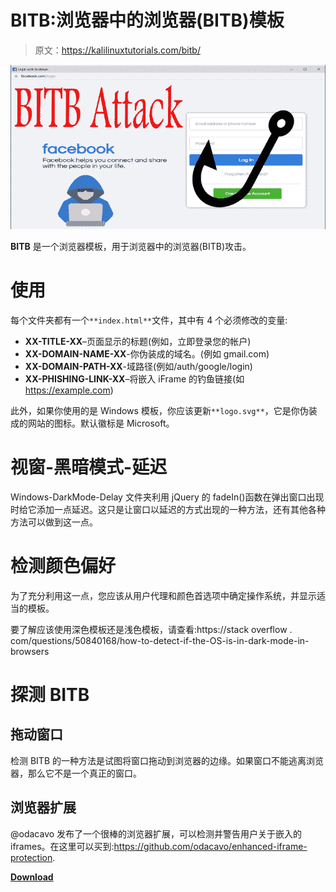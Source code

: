 # BITB:浏览器中的浏览器(BITB)模板

> 原文：<https://kalilinuxtutorials.com/bitb/>

[![](img//5daef3d7ca8dbe856d1e43c21c327b53.png)](https://blogger.googleusercontent.com/img/b/R29vZ2xl/AVvXsEiapDKFeiDoFNj51BPlWQvP72bcY9MTtoG1Ncr55MrWJURnz1HzEtIRdDhUPmczof_YjsErxM3AOTCMG_Etlyak4O-uQOmA0q5PPdsj93gdVIVeNLVL_0S9ewlOvhC0EzL_leZrwXrkwsdRnqFJPqPepXasJb2dLSFmBHhgdFKGo4PFCEqFfwlWe0SA/s728/maxresdefault.png)

**BITB** 是一个浏览器模板，用于浏览器中的浏览器(BITB)攻击。

# 使用

每个文件夹都有一个`**index.html**`文件，其中有 4 个必须修改的变量:

*   **XX-TITLE-XX**–页面显示的标题(例如，立即登录您的帐户)
*   **XX-DOMAIN-NAME-XX**-你伪装成的域名。(例如 gmail.com)
*   **XX-DOMAIN-PATH-XX**-域路径(例如/auth/google/login)
*   **XX-PHISHING-LINK-XX**–将嵌入 iFrame 的钓鱼链接(如 https://example.com)

此外，如果你使用的是 Windows 模板，你应该更新`**logo.svg**`，它是你伪装成的网站的图标。默认徽标是 Microsoft。

# 视窗-黑暗模式-延迟

Windows-DarkMode-Delay 文件夹利用 jQuery 的 fadeIn()函数在弹出窗口出现时给它添加一点延迟。这只是让窗口以延迟的方式出现的一种方法，还有其他各种方法可以做到这一点。

# 检测颜色偏好

为了充分利用这一点，您应该从用户代理和颜色首选项中确定操作系统，并显示适当的模板。

要了解应该使用深色模板还是浅色模板，请查看:https://stack overflow . com/questions/50840168/how-to-detect-if-the-OS-is-in-dark-mode-in-browsers

# 探测 BITB

## 拖动窗口

检测 BITB 的一种方法是试图将窗口拖动到浏览器的边缘。如果窗口不能逃离浏览器，那么它不是一个真正的窗口。

## 浏览器扩展

@odacavo 发布了一个很棒的浏览器扩展，可以检测并警告用户关于嵌入的 iframes。在这里可以买到:https://github.com/odacavo/enhanced-iframe-protection.

[**Download**](https://github.com/mrd0x/BITB)